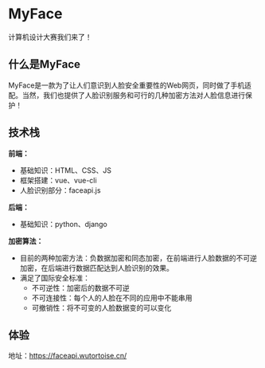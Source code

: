 # MyFace
计算机设计大赛我们来了！

## 什么是MyFace
MyFace是一款为了让人们意识到人脸安全重要性的Web网页，同时做了手机适配。当然，我们也提供了人脸识别服务和可行的几种加密方法对人脸信息进行保护！

## 技术栈

**前端：**
- 基础知识：HTML、CSS、JS
- 框架搭建：vue、vue-cli
- 人脸识别部分：faceapi.js

**后端：**
- 基础知识：python、django

**加密算法：**
- 目前的两种加密方法：负数据加密和同态加密，在前端进行人脸数据的不可逆加密，在后端进行数据匹配达到人脸识别的效果。
- 满足了国际安全标准：
  - 不可逆性：加密后的数据不可逆
  - 不可连接性：每个人的人脸在不同的应用中不能串用
  - 可撤销性：将不可变的人脸数据变的可以变化

## 体验
地址：https://faceapi.wutortoise.cn/
